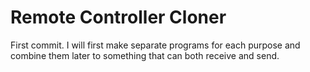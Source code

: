 # Remote Controller Cloner
 First commit. I will first make separate programs for each purpose and combine them later to something that can both receive and send.
